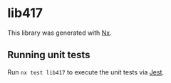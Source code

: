 # lib417

This library was generated with [Nx](https://nx.dev).


## Running unit tests

Run `nx test lib417` to execute the unit tests via [Jest](https://jestjs.io).


